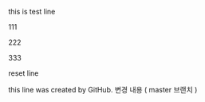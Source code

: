 this is test line

111

222

333

reset line

this line was created by GitHub.
변경 내용 ( master 브랜치 )
